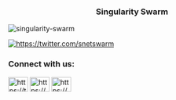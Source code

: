 <h3 align="center">Singularity Swarm</h3>

<p align="left"> <img src="https://komarev.com/ghpvc/?username=singularity-swarm&label=Profile%20views&color=0e75b6&style=flat" alt="singularity-swarm" /> </p>

<p align="left"> <a href="https://twitter.com/https://twitter.com/snetswarm" target="blank"><img src="https://img.shields.io/twitter/follow/https://twitter.com/snetswarm?logo=twitter&style=for-the-badge" alt="https://twitter.com/snetswarm" /></a> </p>

<h3 align="left">Connect with us:</h3>
<p align="left">
<a href="https://twitter.com/https://twitter.com/snetswarm" target="blank"><img align="center" src="https://raw.githubusercontent.com/rahuldkjain/github-profile-readme-generator/master/src/images/icons/Social/twitter.svg" alt="https://twitter.com/snetswarm" height="30" width="40" /></a>
<a href="https://www.youtube.com/c/https://www.youtube.com/@singularityswarm" target="blank"><img align="center" src="https://raw.githubusercontent.com/rahuldkjain/github-profile-readme-generator/master/src/images/icons/Social/youtube.svg" alt="https://www.youtube.com/@singularityswarm" height="30" width="40" /></a>
<a href="https://discord.gg/https://discord.gg/B7apccXHYX" target="blank"><img align="center" src="https://raw.githubusercontent.com/rahuldkjain/github-profile-readme-generator/master/src/images/icons/Social/discord.svg" alt="https://discord.gg/B7apccXHYX" height="30" width="40" /></a>
</p>
